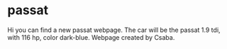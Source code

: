 # passat
Hi you can find a new passat webpage.
The car will be the passat 1.9 tdi, with 116 hp, color dark-blue.
Webpage created by Csaba.
